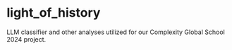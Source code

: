 # light_of_history
LLM classifier and other analyses utilized for our Complexity Global School 2024 project. 
